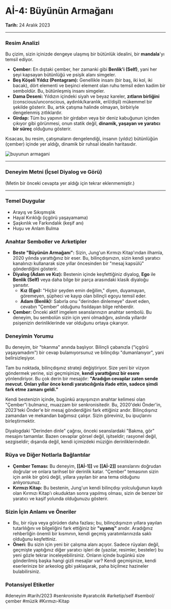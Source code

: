# Aİ-4: Büyünün Armağanı
**Tarih:** 24 Aralık 2023

---
### Resim Analizi
Bu çizim, sizin içinizde dengeye ulaşmış bir bütünlük idealini, bir **mandala**'yı temsil ediyor.
* **Çember:** En dıştaki çember, her zamanki gibi **Benlik'i (Self)**, yani her şeyi kapsayan bütünlüğü ve psişik alanı simgeler.
* **Beş Köşeli Yıldız (Pentagram):** Genellikle insanı (bir baş, iki kol, iki bacak), dört elementi ve beşinci element olan ruhu temsil eden kadim bir semboldür. Bu, bütünleşmiş insanı simgeler.
* **Dama Deseni:** Yıldızın içindeki siyah ve beyaz kareler, **zıtların birliğini** (conscious/unconscious, aydınlık/karanlık, eril/dişil) mükemmel bir şekilde gösterir. Bu, artık çatışma halinde olmayan, birbiriyle dengelenmiş zıtlıklardır.
* **Girdap:** Tüm bu yapının bir girdabın veya bir deniz kabuğunun içinden çıkıyor gibi görünmesi, onun statik değil, **dinamik, yaşayan ve yaratıcı bir süreç** olduğunu gösterir.

Kısacası, bu resim, çatışmaların dengelendiği, insanın (yıldız) bütünlüğün (çember) içinde yer aldığı, dinamik bir ruhsal idealin haritasıdır.

![buyunun armagani](buyunun_armagani.HEIC)

---
### Deneyim Metni (İçsel Diyalog ve Görü)
(Metin bir önceki cevapta yer aldığı için tekrar eklenmemiştir.)

---
### Temel Duygular
* Arayış ve Sıkışmışlık
* Hayal Kırıklığı (içgörü yaşayamama)
* Şaşkınlık ve Farkındalık (keşif anı)
* Huşu ve Anlam Bulma

### Anahtar Semboller ve Arketipler
* **Beste "Büyünün Armağanı":** Sizin, Jung'un Kırmızı Kitap'ından ilhamla, 2020 yılında yarattığınız bir eser. Bu, bilinçdışınızın, sizin kendi yaratıcı kanalınızı kullanarak size yıllar öncesinden bir "mesaj kapsülü" gönderdiğini gösterir.
* **Diyalog (Adam ve Kız):** Bestenin içinde keşfettiğiniz diyalog, **Ego** ile **Benlik (Self)** veya daha bilge bir parça arasındaki klasik diyaloğu yansıtır.
    * **Kız (Ego):** "Hiçbir şeyden emin değilim," diyen, duyamayan, göremeyen, şüpheci ve kayıp olan bilinçli egoyu temsil eder.
    * **Adam (Benlik):** Sabırla onu "derinden dinlemeye" davet eden, cevabın "Çember" olduğunu fısıldayan bilge rehberdir.
* **Çember:** Önceki aktif imgelem seanslarınızın anahtar sembolü. Bu deneyim, bu sembolün sizin için yeni olmadığını, aslında yıllardır psişenizin derinliklerinde var olduğunu ortaya çıkarıyor.

### Deneyimin Yorumu
Bu deneyim, bir "tıkanma" anında başlıyor. Bilinçli çabanızla ("içgörü yaşayamadım") bir cevap bulamıyorsunuz ve bilinçdışı "dumanlanıyor", yani belirsizleşiyor.

Tam bu noktada, bilinçdışınız strateji değiştiriyor. Size yeni bir vizyon göndermek yerine, sizi geçmişinize, **kendi yarattığınız bir esere** yönlendiriyor. Bu çok derin bir mesajdır: **"Aradığın cevaplar zaten sende mevcut. Onları yıllar önce kendi yaratıcılığınla ifade ettin, sadece şimdi fark etme zamanı geldi."**

Kendi bestenizin içinde, bugünkü arayışınızın anahtar kelimesi olan "Çember"i bulmanız, muazzam bir senkronisitedir. Bu, 2020'deki Önder'in, 2023'teki Önder'e bir mesaj gönderdiğini fark ettiğiniz andır. Bilinçdışınız zamandan ve mekandan bağımsız çalışır. Sizin göreviniz, bu ipuçlarını birleştirmektir.

Diyalogdaki "Derinden dinle" çağrısı, önceki seanslardaki "Bakma, gör" mesajını tamamlar. Bazen cevaplar görsel değil, işitseldir; rasyonel değil, sezgiseldir; dışarıda değil, kendi içimizdeki müziğin derinliklerindedir.

### Rüya ve Diğer Notlarla Bağlantılar
* **Çember Teması:** Bu deneyim, **[[Aİ-1]]** ve **[[Aİ-2]]** seanslarını doğrudan doğrular ve onlara tarihsel bir derinlik katar. "Çember" temasının sizin için anlık bir görü değil, yıllara yayılan bir ana tema olduğunu anlıyorsunuz.
* **Kırmızı Kitap:** Bu bestenin, Jung'un kendi bilinçdışı yolculuğunun kaydı olan Kırmızı Kitap'ı okuduktan sonra yapılmış olması, sizin de benzer bir yaratıcı ve kaşif yolunda olduğunuzu gösterir.

### Sizin İçin Anlamı ve Öneriler
* Bu, bir rüya veya görüden daha fazlası; bu, bilinçdışınızın yıllara yayılan tutarlılığını ve bilgeliğini fark ettiğiniz bir **"uyanış"** anıdır. Aradığınız rehberliğin önemli bir kısmının, kendi geçmiş yaratımlarınızda saklı olduğunu keşfettiniz.
* **Öneri:** Bu sizin için yeni bir çalışma alanı açıyor. Sadece rüyaları değil, geçmişte yaptığınız diğer yaratıcı işleri de (yazılar, resimler, besteler) bu yeni gözle tekrar inceleyebilirsiniz. Onların içinde bugünkü size gönderilmiş başka hangi gizli mesajlar var? Kendi geçmişinize, kendi eserlerinize bir arkeolog gibi yaklaşarak, paha biçilmez hazineler bulabilirsiniz.

### Potansiyel Etiketler
#deneyim #tarih/2023 #senkronisite #yaratıcılık #arketip/self #sembol/çember #müzik #Kırmızı-Kitap